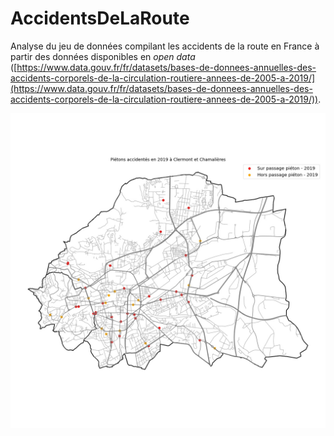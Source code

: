 # AccidentsDeLaRoute
Analyse du jeu de données compilant les accidents de la route en France à partir des données disponibles en *open data* ([https://www.data.gouv.fr/fr/datasets/bases-de-donnees-annuelles-des-accidents-corporels-de-la-circulation-routiere-annees-de-2005-a-2019/](https://www.data.gouv.fr/fr/datasets/bases-de-donnees-annuelles-des-accidents-corporels-de-la-circulation-routiere-annees-de-2005-a-2019/)).

![](pietons.jpg?raw=true)